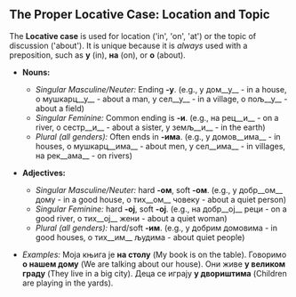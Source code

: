 ## The Proper Locative Case: Location and Topic

The __Locative case__ is used for location ('in', 'on', 'at') or the topic of discussion ('about'). It is unique because it is _always_ used with a preposition, such as __у__ (in), __на__ (on), or __о__ (about).

*   __Nouns:__
    
    *   _Singular Masculine/Neuter:_ Ending __-у__. (e.g., у дом__у__ - in a house, о мушкарц__у__ - about a man, у сел__у__ - in a village, о пољ__у__ - about a field)
    *   _Singular Feminine:_ Common ending is __-и__. (e.g., на рец__и__ - on a river, о сестр__и__ - about a sister, у земљ__и__ - in the earth)
    *   _Plural (all genders):_ Often ends in __-има__. (e.g., у домов__има__ - in houses, о мушкарц__има__ - about men, у сел__има__ - in villages, на рек__ама__ - on rivers)
    
    
    
*   __Adjectives:__
    
    *   _Singular Masculine/Neuter:_ hard __-ом__, soft __-ом__. (e.g., у добр__ом__ дому - in a good house, о тих__ом__ човеку - about a quiet person)
    *   _Singular Feminine:_ hard __-ој__, soft __-ој__. (e.g., на добр__ој__ реци - on a good river, о тих__ој__ жени - about a quiet woman)
    *   _Plural (all genders):_ hard/soft __-им__. (e.g., у добрим домовима - in good houses, о тих__им__ људима - about quiet people)
    
    
    
*   _Examples:_ Моја књига је __на столу__ (My book is on the table). Говоримо __о нашем дому__ (We are talking about our house). Они живе __у великом граду__ (They live in a big city). Деца се играју __у двориштима__ (Children are playing in the yards).